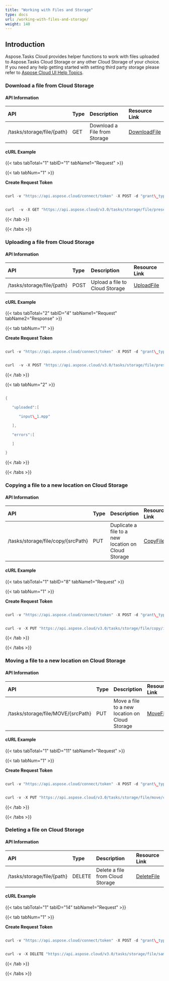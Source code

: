 ```yaml
---
title: "Working with Files and Storage"
type: docs
url: /working-with-files-and-storage/
weight: 140
---
```


## **Introduction**
Aspose.Tasks Cloud provides helper functions to work with files uploaded to Aspose.Tasks Cloud Storage or any other Cloud Storage of your choice. If you need any help getting started with setting third party storage please refer to [Aspose Cloud UI Help Topics](https://docs.aspose.cloud/display/totalcloud/Aspose+Cloud+UI+Help+Topics).
### **Download a file from Cloud Storage**
#### **API Information**

|**API**|**Type**|**Description**|**Resource Link**|
| :- | :- | :- | :- |
|/tasks/storage/file/{path}|GET|Download a File from Storage|[DownloadFile](https://apireference.aspose.cloud/tasks/#/File/DownloadFile)|
#### **cURL Example**
{{< tabs tabTotal="1" tabID="1" tabName1="Request" >}}

{{< tab tabNum="1" >}}

**Create Request Token**

```java

curl -v "https://api.aspose.cloud/connect/token" -X POST -d "grant\_type=client\_credentials&client\_id=XXXXX&client\_secret=XXXXX" -H "Content-Type: application/x-www-form-urlencoded" -H "Accept: application/json"

```

```java

curl  -v -X GET "https://api.aspose.cloud/v3.0/tasks/storage/file/presentation\_images.mpp" -H "Content-Type: application/json" -H "Authorization: Bearer eyJhbGciOiJSUzI1NiIsInR5cCI6IkpXVCJ9.eyJuYmYiOjE1NjAwOTI3OTcsImV4cCI6MTU2MDE3OTE5NywiaXNzIjoiaHR0cHM6Ly9hcGkuYXNwb3NlLmNsb3VkIiwiYXVkIjpbImh0dHBzOi8vYXBpLmFzcG9zZS5jbG91ZC9yZXNvdXJjZXMiLCJhcGkucGxhdGZvcm0iLCJhcGkucHJvZHVjdHMiXSwiY2xpZW50X2lkIjoiNzg5NDZmYjQtM2JkNC00ZDNlLWIzMDktZjllMmZmOWFjNmY5Iiwic2NvcGUiOlsiYXBpLnBsYXRmb3JtIiwiYXBpLnByb2R1Y3RzIl19.rFS4KehYAg1yOVGmteeinIh-AFq7nVEmtUr\_cDltIfk0iN0JJJ3o6TK1StpnItAAqlkb\_QtF0WcY5D8NCjeyTVKL1oewdIshjjODoPEN1tmCsRXceHGYTG5f--B8sWrMuZtOqSzlbr-x3\_Mat9Fy7xcNbS6nNNmBv7mo3suRDF4xdUZWdIY7bO6yBptc-qyhIFb0olNMxdeAZPsN8sPLW0XIbEGf8CaE16p9al\_O5SjWLtEZT7APuvDesJwWYOSPtG6hCsXtHItphKDAcMULEnqJ-QW\_QpzBxybTnQ1VNzundQWOYM\_viYzU8hOlf6VTE4YQKyCmgz72Ena8KZx0VA" --ssl-no-revoke

```

{{< /tab >}}

{{< /tabs >}}
### **Uploading a file from Cloud Storage**
#### **API Information**

|**API**|**Type**|**Description**|**Resource Link**|
| :- | :- | :- | :- |
|/tasks/storage/file/{path}|POST|Upload a file to Cloud Storage|[UploadFile](https://apireference.aspose.cloud/tasks/#/File/UploadFile)|
#### **cURL Example**
{{< tabs tabTotal="2" tabID="4" tabName1="Request" tabName2="Response" >}}

{{< tab tabNum="1" >}}

**Create Request Token**

```java

curl -v "https://api.aspose.cloud/connect/token" -X POST -d "grant\_type=client\_credentials&client\_id=XXXXX&client\_secret=XXXXX" -H "Content-Type: application/x-www-form-urlencoded" -H "Accept: application/json"

```

```java

curl  -v -X POST "https://api.aspose.cloud/v3.0/tasks/storage/file/presentation\_images\_1.mpp" -H "Content-Type:application/octet-stream" -H "Authorization: Bearer eyJhbGciOiJSUzI1NiIsInR5cCI6IkpXVCJ9.eyJuYmYiOjE1NjAwOTI3OTcsImV4cCI6MTU2MDE3OTE5NywiaXNzIjoiaHR0cHM6Ly9hcGkuYXNwb3NlLmNsb3VkIiwiYXVkIjpbImh0dHBzOi8vYXBpLmFzcG9zZS5jbG91ZC9yZXNvdXJjZXMiLCJhcGkucGxhdGZvcm0iLCJhcGkucHJvZHVjdHMiXSwiY2xpZW50X2lkIjoiNzg5NDZmYjQtM2JkNC00ZDNlLWIzMDktZjllMmZmOWFjNmY5Iiwic2NvcGUiOlsiYXBpLnBsYXRmb3JtIiwiYXBpLnByb2R1Y3RzIl19.rFS4KehYAg1yOVGmteeinIh-AFq7nVEmtUr\_cDltIfk0iN0JJJ3o6TK1StpnItAAqlkb\_QtF0WcY5D8NCjeyTVKL1oewdIshjjODoPEN1tmCsRXceHGYTG5f--B8sWrMuZtOqSzlbr-x3\_Mat9Fy7xcNbS6nNNmBv7mo3suRDF4xdUZWdIY7bO6yBptc-qyhIFb0olNMxdeAZPsN8sPLW0XIbEGf8CaE16p9al\_O5SjWLtEZT7APuvDesJwWYOSPtG6hCsXtHItphKDAcMULEnqJ-QW\_QpzBxybTnQ1VNzundQWOYM\_viYzU8hOlf6VTE4YQKyCmgz72Ena8KZx0VA"

```

{{< /tab >}}

{{< tab tabNum="2" >}}

```java

{

   "uploaded":[

      "input\_1.mpp"

   ],

   "errors":[

   ]

}

```

{{< /tab >}}

{{< /tabs >}}
### **Copying a file to a new location on Cloud Storage**
#### **API Information**

|**API**|**Type**|**Description**|**Resource Link**|
| :- | :- | :- | :- |
|/tasks/storage/file/copy/{srcPath}|PUT|Duplicate a file to a new location on Cloud Storage|[CopyFile](https://apireference.aspose.cloud/tasks/#/File/CopyFile)|
#### **cURL Example**
{{< tabs tabTotal="1" tabID="8" tabName1="Request" >}}

{{< tab tabNum="1" >}}

**Create Request Token**

```java

curl -v "https://api.aspose.cloud/connect/token" -X POST -d "grant\_type=client\_credentials&client\_id=XXXXX&client\_secret=XXXXX" -H "Content-Type: application/x-www-form-urlencoded" -H "Accept: application/json"

```

```java

curl -v -X PUT "https://api.aspose.cloud/v3.0/tasks/storage/file/copy/input.mpp" -H "Content-Type:application/json" -H "Authorization: Bearer eyJhbGciOiJSUzI1NiIsInR5cCI6IkpXVCJ9.eyJuYmYiOjE1NjAxMDY1MDcsImV4cCI6MTU2MDE5MjkwNywiaXNzIjoiaHR0cHM6Ly9hcGkuYXNwb3NlLmNsb3VkIiwiYXVkIjpbImh0dHBzOi8vYXBpLmFzcG9zZS5jbG91ZC9yZXNvdXJjZXMiLCJhcGkucGxhdGZvcm0iLCJhcGkucHJvZHVjdHMiXSwiY2xpZW50X2lkIjoiNzg5NDZmYjQtM2JkNC00ZDNlLWIzMDktZjllMmZmOWFjNmY5Iiwic2NvcGUiOlsiYXBpLnBsYXRmb3JtIiwiYXBpLnByb2R1Y3RzIl19.FeU2K-qTf4meenSv1IQZqUpSPQREk0MmYK5oMMRx2t\_LqELHMRnBawHC8nJ5DzGKsK\_xyZwPpIANRA8eWHPoPICMoZnDZtUbLagxvSbFMZPReV2Ip3sVTTSvQXA-UOaLC6BbWnyHWDAbAGPv92AFMu\_A0wiEBVs68vx\_ZOOhjhZkX1rKfJFbJjWr8tJC9HVkEGubfiqXAb6ejL2ISwWcvUr49napuPPVrejJkAbj27z1oGSjmzYvoUuN4tP8Tb2VwD6L4B\_Q99EOAs0y4VownW1BE3Ku\_rKUgGAOa7OKZKtzOgKrtWqSc9oQ9h0DuiIkmKhn5I\_PczHwigZ-ytb3OQ" --ssl-no-revoke -d {}

```

{{< /tab >}}

{{< /tabs >}}
### **Moving a file to a new location on Cloud Storage**
#### **API Information**

|**API**|**Type**|**Description**|**Resource Link**|
| :- | :- | :- | :- |
|/tasks/storage/file/MOVE/{srcPath}|PUT|Move a file to a new location on Cloud Storage|[MoveFile](https://apireference.aspose.cloud/tasks/#/File/MoveFile)|
#### **cURL Example**
{{< tabs tabTotal="1" tabID="11" tabName1="Request" >}}

{{< tab tabNum="1" >}}

**Create Request Token**

```java

curl -v "https://api.aspose.cloud/connect/token" -X POST -d "grant\_type=client\_credentials&client\_id=XXXXX&client\_secret=XXXXX" -H "Content-Type: application/x-www-form-urlencoded" -H "Accept: application/json"

```

```java

curl -v -X PUT "https://api.aspose.cloud/v3.0/tasks/storage/file/move/cp.mpp" -H "Content-Type:application/json" -H "Authorization: Bearer eyJhbGciOiJSUzI1NiIsInR5cCI6IkpXVCJ9.eyJuYmYiOjE1NjAxMDY1MDcsImV4cCI6MTU2MDE5MjkwNywiaXNzIjoiaHR0cHM6Ly9hcGkuYXNwb3NlLmNsb3VkIiwiYXVkIjpbImh0dHBzOi8vYXBpLmFzcG9zZS5jbG91ZC9yZXNvdXJjZXMiLCJhcGkucGxhdGZvcm0iLCJhcGkucHJvZHVjdHMiXSwiY2xpZW50X2lkIjoiNzg5NDZmYjQtM2JkNC00ZDNlLWIzMDktZjllMmZmOWFjNmY5Iiwic2NvcGUiOlsiYXBpLnBsYXRmb3JtIiwiYXBpLnByb2R1Y3RzIl19.FeU2K-qTf4meenSv1IQZqUpSPQREk0MmYK5oMMRx2t\_LqELHMRnBawHC8nJ5DzGKsK\_xyZwPpIANRA8eWHPoPICMoZnDZtUbLagxvSbFMZPReV2Ip3sVTTSvQXA-UOaLC6BbWnyHWDAbAGPv92AFMu\_A0wiEBVs68vx\_ZOOhjhZkX1rKfJFbJjWr8tJC9HVkEGubfiqXAb6ejL2ISwWcvUr49napuPPVrejJkAbj27z1oGSjmzYvoUuN4tP8Tb2VwD6L4B\_Q99EOAs0y4VownW1BE3Ku\_rKUgGAOa7OKZKtzOgKrtWqSc9oQ9h0DuiIkmKhn5I\_PczHwigZ-ytb3OQ" --ssl-no-revoke -d {}

```

{{< /tab >}}

{{< /tabs >}}
### **Deleting a file on Cloud Storage**
#### **API Information**

|**API**|**Type**|**Description**|**Resource Link**|
| :- | :- | :- | :- |
|/tasks/storage/file/{path}|DELETE|Delete a file from Cloud Storage|[DeleteFile](https://apireference.aspose.cloud/tasks/#/File/DeleteFile)|
#### **cURL Example**
{{< tabs tabTotal="1" tabID="14" tabName1="Request" >}}

{{< tab tabNum="1" >}}

**Create Request Token**

```java

curl -v "https://api.aspose.cloud/connect/token" -X POST -d "grant\_type=client\_credentials&client\_id=XXXXX&client\_secret=XXXXX" -H "Content-Type: application/x-www-form-urlencoded" -H "Accept: application/json"

```

```java

curl -v -X DELETE "https://api.aspose.cloud/v3.0/tasks/storage/file/sample.mpp" -H "Content-Type:application/json" -H "Authorization: Bearer eyJhbGciOiJSUzI1NiIsInR5cCI6IkpXVCJ9.eyJuYmYiOjE1NjAxMDY1MDcsImV4cCI6MTU2MDE5MjkwNywiaXNzIjoiaHR0cHM6Ly9hcGkuYXNwb3NlLmNsb3VkIiwiYXVkIjpbImh0dHBzOi8vYXBpLmFzcG9zZS5jbG91ZC9yZXNvdXJjZXMiLCJhcGkucGxhdGZvcm0iLCJhcGkucHJvZHVjdHMiXSwiY2xpZW50X2lkIjoiNzg5NDZmYjQtM2JkNC00ZDNlLWIzMDktZjllMmZmOWFjNmY5Iiwic2NvcGUiOlsiYXBpLnBsYXRmb3JtIiwiYXBpLnByb2R1Y3RzIl19.FeU2K-qTf4meenSv1IQZqUpSPQREk0MmYK5oMMRx2t\_LqELHMRnBawHC8nJ5DzGKsK\_xyZwPpIANRA8eWHPoPICMoZnDZtUbLagxvSbFMZPReV2Ip3sVTTSvQXA-UOaLC6BbWnyHWDAbAGPv92AFMu\_A0wiEBVs68vx\_ZOOhjhZkX1rKfJFbJjWr8tJC9HVkEGubfiqXAb6ejL2ISwWcvUr49napuPPVrejJkAbj27z1oGSjmzYvoUuN4tP8Tb2VwD6L4B\_Q99EOAs0y4VownW1BE3Ku\_rKUgGAOa7OKZKtzOgKrtWqSc9oQ9h0DuiIkmKhn5I\_PczHwigZ-ytb3OQ" --ssl-no-revoke -d {}

```

{{< /tab >}}

{{< /tabs >}}
